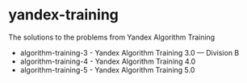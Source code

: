 # yandex-training
The solutions to the problems from Yandex Algorithm Training

 - algorithm-training-3 - Yandex Algorithm Training 3.0 — Division B
 - algorithm-training-4 - Yandex Algorithm Training 4.0
 - algorithm-training-5 - Yandex Algorithm Training 5.0
